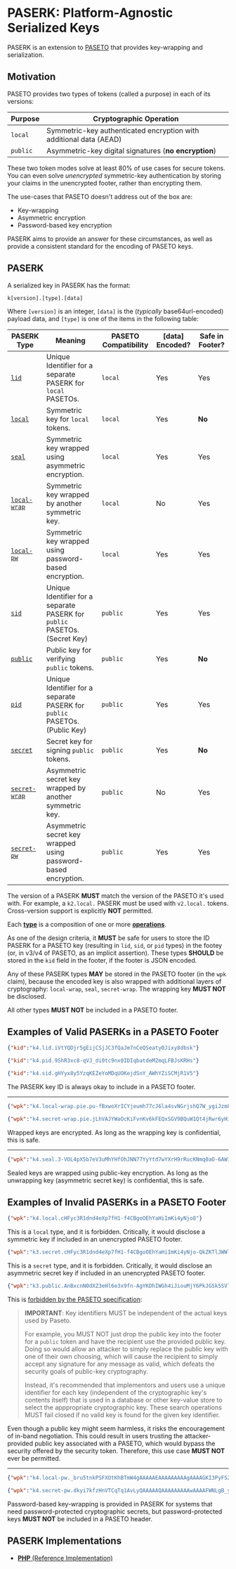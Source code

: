 # PASERK: Platform-Agnostic Serialized Keys

PASERK is an extension to [PASETO](https://paseto.io) that provides key-wrapping and
serialization.

## Motivation

PASETO provides two types of tokens (called a purpose) in each of its versions:

| Purpose  | Cryptographic Operation                                            |
|----------|--------------------------------------------------------------------|
| `local`  | Symmetric-key authenticated encryption with additional data (AEAD) |
| `public` | Asymmetric-key digital signatures (**no encryption**)              |

These two token modes solve at least 80% of use cases for secure tokens. You can
even solve *unencrypted* symmetric-key authentication by storing your claims in
the unencrypted footer, rather than encrypting them.

The use-cases that PASETO doesn't address out of the box are:

* Key-wrapping
* Asymmetric encryption
* Password-based key encryption

PASERK aims to provide an answer for these circumstances, as well as provide a
consistent standard for the encoding of PASETO keys.

## PASERK

A serialized key in PASERK has the format:

    k[version].[type].[data]

Where `[version]` is an integer, `[data]` is the (*typically* base64url-encoded)
payload data, and `[type]` is one of the items in the following table:

| PASERK Type                           | Meaning                                                                     | PASETO Compatibility | \[data\] Encoded? | Safe in Footer? | 
|---------------------------------------|-----------------------------------------------------------------------------|----------------------|-------------------|-----------------|
| [`lid`](types/lid.md)                 | Unique Identifier for a separate PASERK for `local` PASETOs.                | `local`              | Yes               | Yes             |
| [`local`](types/local.md)             | Symmetric key for `local` tokens.                                           | `local`              | Yes               | **No**          |
| [`seal`](types/seal.md)               | Symmetric key wrapped using asymmetric encryption.                          | `local`              | Yes               | Yes             |
| [`local-wrap`](types/local-wrap.md)   | Symmetric key wrapped by another symmetric key.                             | `local`              | No                | Yes             |
| [`local-pw`](types/local-pw.md)       | Symmetric key wrapped using password-based encryption.                      | `local`              | Yes               | Yes             |
| [`sid`](types/sid.md)                 | Unique Identifier for a separate PASERK for `public` PASETOs. (Secret Key)  | `public`             | Yes               | Yes             |
| [`public`](types/public.md)           | Public key for verifying `public` tokens.                                   | `public`             | Yes               | **No**          |
| [`pid`](types/pid.md)                 | Unique Identifier for a separate PASERK for `public` PASETOs. (Public Key)  | `public`             | Yes               | Yes             |
| [`secret`](types/secret.md)           | Secret key for signing `public` tokens.                                     | `public`             | Yes               | **No**          |
| [`secret-wrap`](types/secret-wrap.md) | Asymmetric secret key wrapped by another symmetric key.                     | `public`             | No                | Yes             |
| [`secret-pw`](types/secret-pw.md)     | Asymmetric secret key wrapped using password-based encryption.              | `public`             | Yes               | Yes             |

The version of a PASERK **MUST** match the version of the PASETO it's used with.
For example, a `k2.local.` PASERK must be used with `v2.local.` tokens.
Cross-version support is explicitly **NOT** permitted.

Each [**type**](types) is a composition of one or more [**operations**](operations).

As one of the design criteria, it **MUST** be safe for users to store the ID PASERK for
a PASETO key (resulting in `lid`, `sid`, or `pid` types) in the footey
(or, in v3/v4 of PASETO, as an implicit assertion). These types **SHOULD** be stored
in the `kid` field in the footer, if the footer is JSON encoded.

Any of these PASERK types **MAY** be stored in the PASETO footer (in the `wpk` claim),
because the encoded key is also wrapped with additional layers of cryptography:
`local-wrap`, `seal`, `secret-wrap`. The wrapping key **MUST NOT** be disclosed.

All other types **MUST NOT** be included in a PASETO footer.

## Examples of Valid PASERKs in a PASETO Footer

```json
{"kid":"k4.lid.iVtYQDjr5gEijCSjJC3fQaJm7nCeQSeaty0Jixy8dbsk"}
```
```json
{"kid":"k4.pid.9ShR3xc8-qVJ_di0tc9nx0IDIqbatdeM2mqLFBJsKRHs"}
```
```json
{"kid":"k4.sid.gHYyx8y5YzqKEZeYoMDqUOKejdSnY_AWhYZiSCMjR1V5"}
```

The PASERK key ID is always okay to include in a PASETO footer.

-----

```json
{"wpk":"k4.local-wrap.pie.pu-fBxwoXrICYjeumh77cJ6la4svNGrjshQ7W_ygiJzm80LQBB1e6yqODDq6HO8c0UNY_dzLkzZC62Z81eleoIYUChwymEx23KbTQDinWaOQoKkRantNkrD5o0eo8iCS"}
```
```json
{"wpk":"k4.secret-wrap.pie.jLhVAJYWaOcKiFvnKv6kFEQxSGV9BQuW1Qt4jRwr6yHiNeQf2h1GQ0czBJZpveX5T0R0YZv2OEenf8uyLqwamDJUbtS-GdYp_TXT1OJCwGJb2UpEHvcSOciH2PVCEiTrLM9n_mAI4SWXDfw4xYenmINDhi8EiPaPKvsOU64YBvY"}
```

Wrapped keys are encrypted. As long as the wrapping key is confidential, this is safe.

-----

```json
{"wpk":"k4.seal.3-VOL4pX5b7eV3uMhYHfOhJNN77YyYtd7wYXrH9rRucKNmq0aO-6AWIFU4xOXUCBk0mzBZeWAPAKrvejqixqeRXm-MQXt8yFGHmM1RzpdJw80nabbyDIsNCpBwltU-uj"}
```

Sealed keys are wrapped using public-key encryption. As long as the unwrapping key (asymmetric
secret key) is confidential, this is safe.

## Examples of Invalid PASERKs in a PASETO Footer

```json
{"wpk":"k4.local.cHFyc3R1dnd4eXp7fH1-f4CBgoOEhYaHiImKi4yNjo8"}
```

This is a `local` type, and it is forbidden. Critically, it would disclose a symmetric
key if included in an unencrypted PASETO footer.

```json
{"wpk":"k3.secret.cHFyc3R1dnd4eXp7fH1-f4CBgoOEhYaHiImKi4yNjo-QkZKTlJWWl5iZmpucnZ6f"}
```

This is a `secret` type, and it is forbidden. Critically, it would disclose an asymmetric
secret key if included in an unencrypted PASETO footer.

```json
{"wpk":"k3.public.AnBxcnN0dXZ3eHl6e3x9fn-AgYKDhIWGh4iJiouMjY6PkJGSk5SVlpeYmZqbnJ2enw"}
```

This is [forbidden by the PASETO specification](https://github.com/paseto-standard/paseto-spec/blob/master/docs/02-Implementation-Guide/01-Payload-Processing.md#key-id-support):

> **IMPORTANT**: Key identifiers MUST be independent of the actual keys
> used by Paseto.
>
> For example, you MUST NOT just drop the public key into the footer for
> a `public` token and have the recipient use the provided public key.
> Doing so would allow an attacker to simply replace the public key with
> one of their own choosing, which will cause the recipient to simply
> accept any signature for any message as valid, which defeats the
> security goals of public-key cryptography.
>
> Instead, it's recommended that implementors and users use a unique
> identifier for each key (independent of the cryptographic key's contents
> itself) that is used in a database or other key-value store to select
> the apppropriate cryptographic key. These search operations MUST fail
> closed if no valid key is found for the given key identifier.

Even though a public key might seem harmless, it risks the encouragement of
in-band negotiation. This could result in users trusting the attacker-provided
public key associated with a PASETO, which would bypass the security offered by
the security token. Therefore, this use case **MUST NOT** ever be permitted.

-----

```json
{"wpk":"k4.local-pw._bru5tnkPSFXOtKhBTmW4gAAAAAEAAAAAAAAAgAAAAGKI3PyFS2vyQ9o5qowCR_GUXskLmdV1bjjc3vqnbwN7hVG1lAUCGjElTGIoH-K6lnkHnP4uaFBKWEtB3xFEGzAjzBSnl_JBmwLYK5jstjAV6LnJm_NOt0j"}
```
```json
{"wpk":"k4.secret-pw.dkyi7kfzHnVTCqTq1AvLyQAAAAAQAAAAAAAAAwAAAAFWNLgB_yXNkk4W9NiXgeTkNnB3Vjuk_-TFQ-vMUxNX-Ha3k42djov9rHVykMHkrSGUemYFwpot9uNHnXOWtJCVIwdYAwZmt_uRSJ2rRTElanT6mWXojuBUy2k1lxD-iZ10pVPkJ-Kvv_SLEhLQ8RS7wqFW8RfFGyw"}
```

Password-based key-wrapping is provided in PASERK for systems that need
password-protected cryptographic secrets, but password-protected keys **MUST NOT**
be included in a PASETO header.

## PASERK Implementations

* [**PHP** (Reference Implementation)](https://github.com/paragonie/paserk-php)
